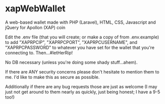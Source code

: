 # xapWebWallet
A web-based wallet made with PHP (Laravel), HTML, CSS, Javascript and jQuery for Apollon (XAP) coin

Edit the .env file (that you will create; or make a copy of from .env.example) to add "XAPRPCIP", "XAPRPCPORT", "XAPRPCUSERNAME", and "XAPRPCPASSWORD" to whatever you have set for the wallet that you're connecting to. Then...#letHerRip!

No DB necessary (unless you're doing some shady stuff...ahem).

If there are ANY security concerns please don't hesitate to mention them to me. I'd like to make this as secure as possible.

Additionally if there are any bug requests those are just as welcome (I may just not get around to them nearly as quickly, just being honest; I have a 9-5 too!)
